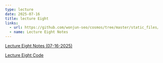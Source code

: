 ```yaml
---
type: lecture
date: 2025-07-16
title: lecture Eight
links:
  - url: https://github.com/wonjun-seo/cosmos/tree/master/static_files/presentations/lecture_eight/
  - name: Lecture Eight Notes 
---
```


[Lecture Eight Notes (07-16-2025)](https://github.com/wonjun-seo/cosmos/tree/master/static_files/presentations/lecture_eight/Model_Validation.slides.pdf)

[Lecture Eight Code](https://github.com/wonjun-seo/cosmos/tree/master/static_files/presentations/lecture_eight/)
